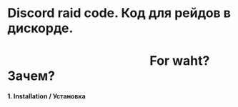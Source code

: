 # Discord raid code. Код для рейдов в дискорде.

#                                                 For waht? Зачем?

#### 1. Installation / Установка

